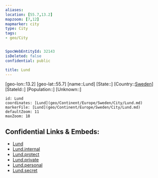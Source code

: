 ```yaml
---
aliases: 
location: [55.7,13.2]
mapzoom: [7,12] 
mapmarker: city 
type: City
tags:
- geo/City


SpocWebEntityId: 32143
isDeleted: false
confidential: public

title: Lund
---
```

[geo-lon::13.2]
[geo-lat::55.7]
[name::Lund]
[State::]
[Country::[Sweden](geo/Continent/Europe/Sweden.md)]
[StateId::]
[Population::]
[Unknown::]


```leaflet
id: Lund
coordinates: [Lund](geo/Continent/Europe/Sweden/City/Lund.md)
markerFile: [Lund](geo/Continent/Europe/Sweden/City/Lund.md)
defaultZoom: 11 
maxZoom: 18
```


## Confidential Links & Embeds: 
- [Lund](../../../../../../_public/geo/Continent/Europe/Sweden/City/Lund.md) 
- [Lund.internal](../../../../../../_internal/geo/Continent/Europe/Sweden/City/Lund.internal.md) 
- [Lund.protect](../../../../../../_protect/geo/Continent/Europe/Sweden/City/Lund.protect.md) 
- [Lund.private](../../../../../../_private/geo/Continent/Europe/Sweden/City/Lund.private.md) 
- [Lund.personal](../../../../../../_personal/geo/Continent/Europe/Sweden/City/Lund.personal.md) 
- [Lund.secret](../../../../../../_secret/geo/Continent/Europe/Sweden/City/Lund.secret.md) 
